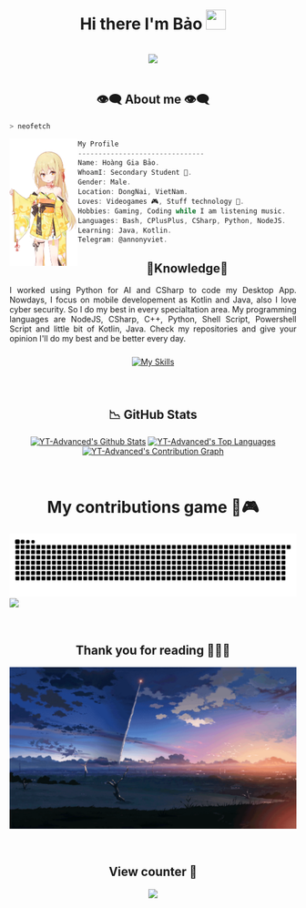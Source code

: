 <h1 align="center">Hi there I'm Bảo <img src="https://media.giphy.com/media/hvRJCLFzcasrR4ia7z/giphy.gif" width="35px" height="35px"></h1>

<body>
<br>
<div align="center">
<img src="https://media.tenor.com/rH0jFMF5z3AAAAAC/kirito-sao.gif" width="300px">
</div>
<br>

<h2 align="center"> 👁️‍🗨️ About me 👁️‍🗨️ </h2>

```zsh
> neofetch
```

<img align="left" src="https://raw.githubusercontent.com/keta1/keta1/main/pic/00.webp" width="120px"/> 

```csharp
My Profile
-------------------------------
Name: Hoàng Gia Bảo.
WhoamI: Secondary Student 🏫.
Gender: Male.
Location: DongNai, VietNam.
Loves: Videogames 🎮, Stuff technology 🚀.
Hobbies: Gaming, Coding while I am listening music.
Languages: Bash, CPlusPlus, CSharp, Python, NodeJS.
Learning: Java, Kotlin.
Telegram: @annonyviet.
```

<div>
<h2 align="center"> 🔎Knowledge📖 </h2>
</div>
<div align = "center">
<p align = "justify">I worked using Python for AI and CSharp to code my Desktop App. Nowdays, I focus on mobile developement as Kotlin and Java, also I love cyber security.
So I do my best in every specialtation area. My programming languages are NodeJS, CSharp, C++, Python, Shell Script, Powershell Script and little bit of Kotlin, Java. Check my repositories and give your opinion I'll do my best and be better every day.<br></p>
<p align = "center">
     <a href="https://skillicons.dev">
        <img style="margin: 10px"src="https://skillicons.dev/icons?i=androidstudio,bash,linux,git,github,java,kotlin,py,dotnet,cs,cpp,css,html,githubactions&perline=7"alt="My Skills"/> 
    </a>
</p>
</div>
<br>

<h2 align = "center"> 📉 GitHub Stats</h2>
<div> 
<p align = "center">
  <a href="https://github.com/YT-Advanced"><img alt="YT-Advanced's Github Stats" src="https://denvercoder1-github-readme-stats.vercel.app/api/?username=YT-Advanced&show_icons=true&include_all_commits=true&count_private=true&theme=material-palenight&hide_border=true&bg_color=1F222E&title_color=F85D7F&icon_color=F8D866" height="192px"/></a>
  <a href="https://github.com/YT-Advanced"><img alt="YT-Advanced's Top Languages" src="https://denvercoder1-github-readme-stats.vercel.app/api/top-langs/?username=YT-Advanced&langs_count=8&layout=compact&theme=material-palenight&hide_border=true&bg_color=1F222E&title_color=F85D7F&icon_color=F8D866" height="192px"/></a>
  <a href="https://github.com/YT-Advanced"><img alt="YT-Advanced's Contribution Graph" src="https://github-readme-activity-graph.cyclic.app/graph?username=YT-Advanced&theme=dracula&bg_color=1F222E&title_color=F85D7F&point=F8D866&line=F85D7F&hide_border=true" /></a>
</p>
</div>
<br>

<h1 align="center"> My contributions game 🐍🎮</h1>

![](https://raw.githubusercontent.com/YT-Advanced/YT-Advanced/output/github-contribution-grid-snake-dark.svg#gh-dark-mode-only)
![](https://raw.githubusercontent.com/YT-Advanced/YT-Advanced/output/github-contribution-grid-snake.svggh-light-mode-only)
<br>


</div>  
<br>
<div>
<h2 align="center">Thank you for reading 🙋🏻‍♂️</h2>
<div>
<img src="https://raw.githubusercontent.com/huy232/huy232/main/image/2.gif" align="center" />
  </div>
<br> 
</div>  


<br>
<div>
<h2 align="center">View counter 👀</h2>
<div align="center">
<img src="https://moe-counter.glitch.me/get/@YT-Advanced?theme=gelbooru" />
  </div>
<br> 
     
